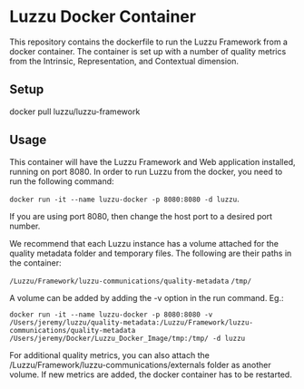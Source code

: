 # Luzzu Docker Container
This repository contains the dockerfile to run the Luzzu Framework from a docker container. The container is set up with a number of quality metrics from the Intrinsic, Representation, and Contextual dimension.

## Setup
docker pull luzzu/luzzu-framework

## Usage
This container will have the Luzzu Framework and Web application installed, running on port 8080. In order to run Luzzu from the docker, you need to run the following command: 

`docker run -it --name luzzu-docker -p 8080:8080 -d luzzu`. 

If you are using port 8080, then change the host port to a desired port number.

We recommend that each Luzzu instance has a volume attached for the quality metadata folder and temporary files. The following are their paths in the container:

`/Luzzu/Framework/luzzu-communications/quality-metadata`
`/tmp/`

A volume can be added by adding the -v option in the run command. Eg.:

`docker run -it --name luzzu-docker -p 8080:8080 -v /Users/jeremy/luzzu/quality-metadata:/Luzzu/Framework/luzzu-communications/quality-metadata /Users/jeremy/Docker/Luzzu_Docker_Image/tmp:/tmp/ -d luzzu`

For additional quality metrics, you can also attach the /Luzzu/Framework/luzzu-communications/externals folder as another volume. If new metrics are added, the docker container has to be restarted.
